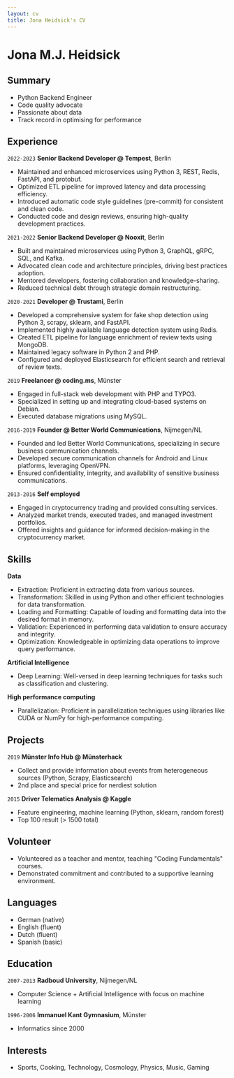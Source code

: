 ```yaml
---
layout: cv
title: Jona Heidsick's CV
---
```

# Jona M.J. Heidsick 

[//]: # ()
[//]: # (\*26.04.1986 in Duisburg/Germany)

[//]: # ()
[//]: # (+4915229037577)

[//]: # ()
[//]: # (jona.heidsick@gmail.com)

## Summary

- Python Backend Engineer
- Code quality advocate
- Passionate about data
- Track record in optimising for performance

<!--
<div id="webaddress">
<a href="jona.heidsick@gmail.com">jona.heidsick@gmail.com</a>
</div>
-->


## Experience

`2022-2023`
__Senior Backend Developer @ Tempest__, Berlin

- Maintained and enhanced microservices using Python 3, REST, Redis, FastAPI, and protobuf.
- Optimized ETL pipeline for improved latency and data processing efficiency.
- Introduced automatic code style guidelines (pre-commit) for consistent and clean code.
- Conducted code and design reviews, ensuring high-quality development practices.

`2021-2022`
__Senior Backend Developer @ Nooxit__, Berlin

- Built and maintained microservices using Python 3, GraphQL, gRPC, SQL, and Kafka.
- Advocated clean code and architecture principles, driving best practices adoption.
- Mentored developers, fostering collaboration and knowledge-sharing.
- Reduced technical debt through strategic domain restructuring.

`2020-2021` 
__Developer @ Trustami__, Berlin

- Developed a comprehensive system for fake shop detection using Python 3, scrapy, sklearn, and FastAPI.
- Implemented highly available language detection system using Redis.
- Created ETL pipeline for language enrichment of review texts using MongoDB.
- Maintained legacy software in Python 2 and PHP.
- Configured and deployed Elasticsearch for efficient search and retrieval of review texts.

`2019`
__Freelancer @ coding.ms__, Münster

- Engaged in full-stack web development with PHP and TYPO3.
- Specialized in setting up and integrating cloud-based systems on Debian.
- Executed database migrations using MySQL.

`2016-2019`
__Founder @ Better World Communications__, Nijmegen/NL

- Founded and led Better World Communications, specializing in secure business communication channels.
- Developed secure communication channels for Android and Linux platforms, leveraging OpenVPN.
- Ensured confidentiality, integrity, and availability of sensitive business communications.

`2013-2016`
__Self employed__

- Engaged in cryptocurrency trading and provided consulting services.
- Analyzed market trends, executed trades, and managed investment portfolios.
- Offered insights and guidance for informed decision-making in the cryptocurrency market.


## Skills

__Data__
- Extraction: Proficient in extracting data from various sources.
- Transformation: Skilled in using Python and other efficient technologies for data transformation.
- Loading and Formatting: Capable of loading and formatting data into the desired format in memory.
- Validation: Experienced in performing data validation to ensure accuracy and integrity.
- Optimization: Knowledgeable in optimizing data operations to improve query performance.

__Artificial Intelligence__
- Deep Learning: Well-versed in deep learning techniques for tasks such as classification and clustering.

__High performance computing__
- Parallelization: Proficient in parallelization techniques using libraries like CUDA or NumPy for high-performance computing.

<!--
## Technologies

__Programming Languages__
- Python, PHP, Java, C, R

__GNU/Linux__
- Debian, Bash, SSH

__Databases__
- Redis, NOSQL (Mongo), SQL, Elasticsearch

__Cloud__
- AWS, Kubernetes, Docker, Terraform, Helm

__Interfaces__
- FastAPI/REST, graphene/GraphQL, protobuf/gRPC
-->

## Projects

`2019`
__Münster Info Hub @ Münsterhack__
- Collect and provide information about events from heterogeneous sources (Python, Scrapy, Elasticsearch)
- 2nd place and special price for nerdiest solution

`2015`
__Driver Telematics Analysis @ Kaggle__
- Feature engineering, machine learning (Python, sklearn, random forest)
- Top 100 result (> 1500 total)
<!-- - setup a server with jupyterhub to enable team members -->

<!--
`2011`
__Research & Development 2 @ RU Nijmegen__
- KNN dataset reduction (Python)
- Best result in class
-->
<!--
`2009`
__Neurale Netwerkmodellen @ RU Nijmegen__
- Handwritten digit recognition (Java, MLP, AdaBoost)
- Implementation of a Multi Layer Perceptron (MLP) + AdaBoost for MLP
- Best result in class, beating the professor's research group

`2005`
__Snake clone @ school__
- The classic game "snake" (Java Applet)
- Implemented as a Java Applet
- Reused code from my Tetris clone
-->
<!--
`2004`
__Tetris clone @ school__
- Implemented as a Java Applet
-->
<!--
`2003`
__Login system @ dren-fotografie.de__
- User registration and login system for a local event photo page (PHP 2, HTML)
- Several hundred users, successfully prevented online harassment
-->


## Volunteer

- Volunteered as a teacher and mentor, teaching "Coding Fundamentals" courses.
- Demonstrated commitment and contributed to a supportive learning environment.


## Languages

- German (native)
- English (fluent)
- Dutch (fluent)
- Spanish (basic)


## Education

`2007-2013`
__Radboud University__, Nijmegen/NL
- Computer Science + Artificial Intelligence with focus on machine learning

`1996-2006`
__Immanuel Kant Gymnasium__, Münster
- Informatics since 2000


## Interests

- Sports, Cooking, Technology, Cosmology, Physics, Music, Gaming

<!-- ### Footer

Last updated: April 2022 -->


